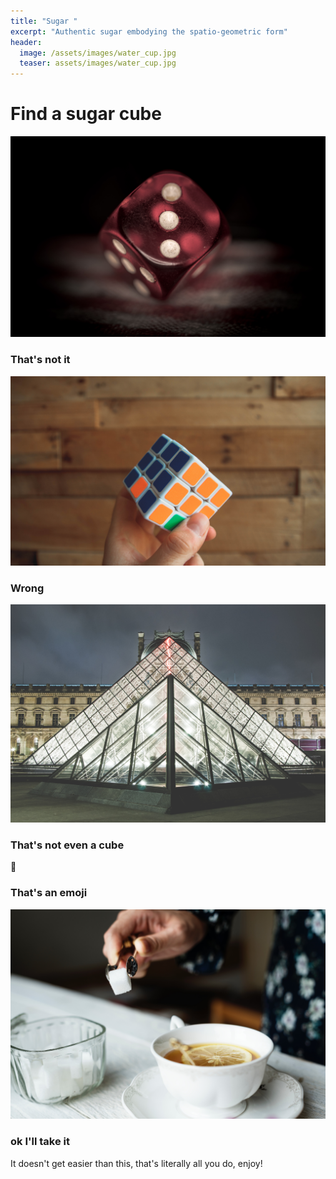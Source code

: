 ```yaml
---
title: "Sugar "
excerpt: "Authentic sugar embodying the spatio-geometric form"
header:
  image: /assets/images/water_cup.jpg
  teaser: assets/images/water_cup.jpg
---
```


# Find a sugar cube
![Not a sugar cube](/assets/images/sugar_cube/mike-szczepanski-383929-unsplash.jpg)

### That's not it

![nope](/assets/images/sugar_cube/neonbrand-635850-unsplash.jpg)

### Wrong

![nope](/assets/images/sugar_cube/paul-dufour-63732-unsplash.jpg)

### That's not even a cube

:cookie:

### That's an emoji

![sugar cube](/assets/images/sugar_cube/rawpixel-568377-unsplash.jpg)

### ok I'll take it


It doesn't get easier than this, that's literally all you do, enjoy!